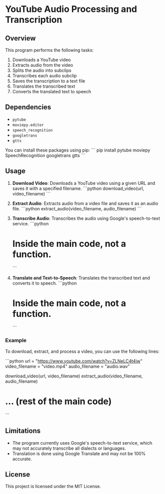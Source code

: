 # YouTube Audio Processing and Transcription

## Overview

This program performs the following tasks:

1. Downloads a YouTube video
2. Extracts audio from the video
3. Splits the audio into subclips
4. Transcribes each audio subclip
5. Saves the transcription to a text file
6. Translates the transcribed text
7. Converts the translated text to speech

## Dependencies

- `pytube`
- `moviepy.editor`
- `speech_recognition`
- `googletrans`
- `gtts`

You can install these packages using pip:
\```
pip install pytube moviepy SpeechRecognition googletrans gtts
\```

## Usage

1. **Download Video**: Downloads a YouTube video using a given URL and saves it with a specified filename.
    \```python
    download_video(url, video_filename)
    \```
  
2. **Extract Audio**: Extracts audio from a video file and saves it as an audio file.
    \```python
    extract_audio(video_filename, audio_filename)
    \```
  
3. **Transcribe Audio**: Transcribes the audio using Google's speech-to-text service.
    \```python
    # Inside the main code, not a function.
    \```
  
4. **Translate and Text-to-Speech**: Translates the transcribed text and converts it to speech.
    \```python
    # Inside the main code, not a function.
    \```

### Example

To download, extract, and process a video, you can use the following lines:

\```python
url = "https://www.youtube.com/watch?v=ZLNeLC4t4jw"
video_filename = "video.mp4"
audio_filename = "audio.wav"

download_video(url, video_filename)
extract_audio(video_filename, audio_filename)
# ... (rest of the main code)
\```

## Limitations

- The program currently uses Google's speech-to-text service, which may not accurately transcribe all dialects or languages.
- Translation is done using Google Translate and may not be 100% accurate.

## License

This project is licensed under the MIT License.
